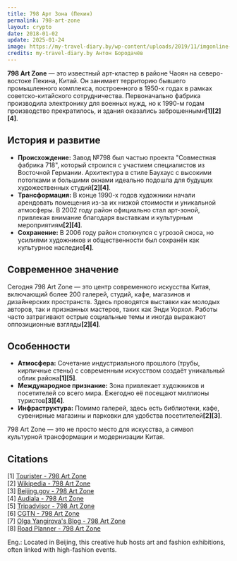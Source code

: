 ```yaml
---
title: 798 Арт Зона (Пекин)
permalink: 798-art-zone
layout: crypto
date: 2018-01-02
update: 2025-01-24
image: https://my-travel-diary.by/wp-content/uploads/2019/11/imgonline-com-ua-Resize-09wWNesGq0b9N-min-552x368.jpg
credits: my-travel-diary.by Антон Бородачёв
---
```


**798 Art Zone** — это известный арт-кластер в районе Чаоян на северо-востоке Пекина, Китай. Он занимает территорию бывшего промышленного комплекса, построенного в 1950-х годах в рамках советско-китайского сотрудничества. Первоначально фабрика производила электронику для военных нужд, но к 1990-м годам производство прекратилось, и здания оказались заброшенными<strong>[1]</strong><strong>[2]</strong><strong>[4]</strong>.

## История и развитие

- **Происхождение:** Завод №798 был частью проекта "Совместная фабрика 718", который строился с участием специалистов из Восточной Германии. Архитектура в стиле Баухаус с высокими потолками и большими окнами идеально подошла для будущих художественных студий<strong>[2]</strong><strong>[4]</strong>.
- **Трансформация:** В конце 1990-х годов художники начали арендовать помещения из-за их низкой стоимости и уникальной атмосферы. В 2002 году район официально стал арт-зоной, привлекая внимание благодаря выставкам и культурным мероприятиям<strong>[2]</strong><strong>[4]</strong>.
- **Сохранение:** В 2006 году район столкнулся с угрозой сноса, но усилиями художников и общественности был сохранён как культурное наследие<strong>[4]</strong>.

## Современное значение

Сегодня 798 Art Zone — это центр современного искусства Китая, включающий более 200 галерей, студий, кафе, магазинов и дизайнерских пространств. Здесь проводятся выставки как молодых авторов, так и признанных мастеров, таких как Энди Уорхол. Работы часто затрагивают острые социальные темы и иногда выражают оппозиционные взгляды<strong>[2]</strong><strong>[4]</strong>.

## Особенности

- **Атмосфера:** Сочетание индустриального прошлого (трубы, кирпичные стены) с современным искусством создаёт уникальный облик района<strong>[1]</strong><strong>[5]</strong>.
- **Международное признание:** Зона привлекает художников и посетителей со всего мира. Ежегодно её посещают миллионы туристов<strong>[3]</strong><strong>[4]</strong>.
- **Инфраструктура:** Помимо галерей, здесь есть библиотеки, кафе, сувенирные магазины и парковки для удобства посетителей<strong>[2]</strong><strong>[3]</strong>.

798 Art Zone — это не просто место для искусства, а символ культурной трансформации и модернизации Китая.

## Citations

[1] [Tourister - 798 Art Zone](https://www.tourister.ru/world/asia/china/city/beijing/placeofinterest/2409)  
[2] [Wikipedia - 798 Art Zone](https://ru.wikipedia.org/wiki/798_Art_Zone)  
[3] [Beijing.gov - 798 Art Zone](https://russian.beijing.gov.cn/foreignersinbeijing/beijingthroughforeignerslens/202408/t20240807_3768302.html)  
[4] [Audiala - 798 Art Zone](https://audiala.com/ru/kitay/pekin/798-art-zone)  
[5] [Tripadvisor - 798 Art Zone](https://www.tripadvisor.ru/Attraction_Review-g294212-d1793347-Reviews-798_Art_Zone-Beijing.html)  
[6] [CGTN - 798 Art Zone](https://russian.cgtn.com/news/2024-03-01/1763462653572988930/index.html)  
[7] [Olga Yangirova's Blog - 798 Art Zone](https://olga-yangirova.livejournal.com/117829.html)  
[8] [Road Planner - 798 Art Zone](http://beijing.roadplanner.ru/art/artkod.html)

Eng.: Located in Beijing, this creative hub hosts art and fashion exhibitions, often linked with high-fashion events.
